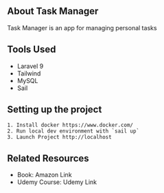 ## About Task Manager

Task Manager is an app for managing personal tasks

## Tools Used

- Laravel 9
- Tailwind
- MySQL
- Sail

## Setting up the project

    1. Install docker https://www.docker.com/
    2. Run local dev environment with `sail up`
    3. Launch Project http://localhost

## Related Resources

- Book: Amazon Link
- Udemy Course: Udemy Link
